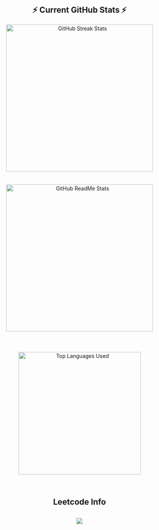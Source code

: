 <h2 align="center">⚡ Current GitHub Stats ⚡</h2>

<div align="center">
  <!-- Streak Stats -->
  <img 
    width="390" 
    src="https://streak-stats.demolab.com/?user=aarushibhatia12&count_private=true&theme=react&border_radius=10" 
    alt="GitHub Streak Stats" 
    style="margin-bottom: 20px;"/>
  
  <!-- ReadMe Stats -->
  <img 
    width="390" 
    src="https://github-readme-stats.vercel.app/api?username=aarushibhatia12&count_private=true&show_icons=true&theme=react&rank_icon=github&border_radius=10" 
    alt="GitHub ReadMe Stats" 
    style="margin-bottom: 20px;"/>

  <!-- Top Languages -->
  <img 
    width="325" 
    src="https://github-readme-stats.vercel.app/api/top-langs/?username=aarushibhatia12&count_private=true&layout=compact&theme=react&border_radius=10&size_weight=0.5&count_weight=0.5&exclude_repo=github-readme-stats" 
    alt="Top Languages Used" 
    style="margin-top: 20px;"/>
</div>

<br/>
<h2 align="center">Leetcode Info<h2>  
<p align="center">

  <img  align=top flex-grow=1 src="https://leetcard.jacoblin.cool/aarushi_bhatia?theme=dark&font=Nunito&ext=heatmap" />  
</p>
